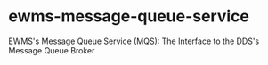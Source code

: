 # ewms-message-queue-service
EWMS's Message Queue Service (MQS): The Interface to the DDS's Message Queue Broker
